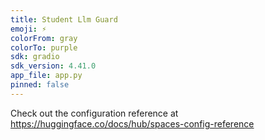 ```yaml
---
title: Student Llm Guard
emoji: ⚡
colorFrom: gray
colorTo: purple
sdk: gradio
sdk_version: 4.41.0
app_file: app.py
pinned: false
---
```


Check out the configuration reference at https://huggingface.co/docs/hub/spaces-config-reference
